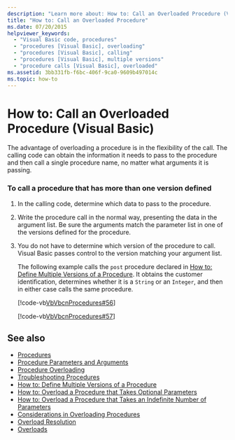 ```yaml
---
description: "Learn more about: How to: Call an Overloaded Procedure (Visual Basic)"
title: "How to: Call an Overloaded Procedure"
ms.date: 07/20/2015
helpviewer_keywords: 
  - "Visual Basic code, procedures"
  - "procedures [Visual Basic], overloading"
  - "procedures [Visual Basic], calling"
  - "procedures [Visual Basic], multiple versions"
  - "procedure calls [Visual Basic], overloaded"
ms.assetid: 3bb331fb-f6bc-406f-9ca0-9609b497014c
ms.topic: how-to
---
```

# How to: Call an Overloaded Procedure (Visual Basic)

The advantage of overloading a procedure is in the flexibility of the call. The calling code can obtain the information it needs to pass to the procedure and then call a single procedure name, no matter what arguments it is passing.  
  
### To call a procedure that has more than one version defined  
  
1. In the calling code, determine which data to pass to the procedure.  
  
2. Write the procedure call in the normal way, presenting the data in the argument list. Be sure the arguments match the parameter list in one of the versions defined for the procedure.  
  
3. You do not have to determine which version of the procedure to call. Visual Basic passes control to the version matching your argument list.  
  
     The following example calls the `post` procedure declared in [How to: Define Multiple Versions of a Procedure](./how-to-define-multiple-versions-of-a-procedure.md). It obtains the customer identification, determines whether it is a `String` or an `Integer`, and then in either case calls the same procedure.  
  
     [!code-vb[VbVbcnProcedures#56](~/samples/snippets/visualbasic/VS_Snippets_VBCSharp/VbVbcnProcedures/VB/Class1.vb#56)]  
  
     [!code-vb[VbVbcnProcedures#57](~/samples/snippets/visualbasic/VS_Snippets_VBCSharp/VbVbcnProcedures/VB/Class1.vb#57)]  
  
## See also

- [Procedures](./index.md)
- [Procedure Parameters and Arguments](./procedure-parameters-and-arguments.md)
- [Procedure Overloading](./procedure-overloading.md)
- [Troubleshooting Procedures](./troubleshooting-procedures.md)
- [How to: Define Multiple Versions of a Procedure](./how-to-define-multiple-versions-of-a-procedure.md)
- [How to: Overload a Procedure that Takes Optional Parameters](./how-to-overload-a-procedure-that-takes-optional-parameters.md)
- [How to: Overload a Procedure that Takes an Indefinite Number of Parameters](./how-to-overload-a-procedure-that-takes-an-indefinite-number-of-parameters.md)
- [Considerations in Overloading Procedures](./considerations-in-overloading-procedures.md)
- [Overload Resolution](./overload-resolution.md)
- [Overloads](../../../language-reference/modifiers/overloads.md)
